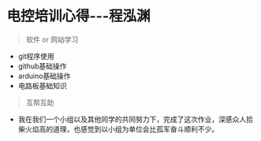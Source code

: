 # 电控培训心得---程泓渊
> 软件 or 网站学习
- git程序使用
- github基础操作
- arduino基础操作
- 电路板基础知识
>互帮互助
- 我在我们一个小组以及其他同学的共同努力下，完成了这次作业，深感众人拾柴火焰高的道理，也感觉到以小组为单位会比孤军奋斗顺利不少。